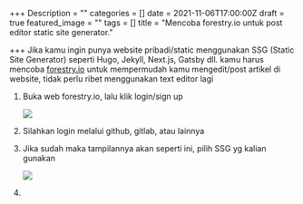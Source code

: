 +++
Description = ""
categories = []
date = 2021-11-06T17:00:00Z
draft = true
featured_image = ""
tags = []
title = "Mencoba forestry.io untuk post editor static site generator."

+++
Jika kamu ingin punya website pribadi/static menggunakan SSG (Static Site Generator) seperti Hugo, Jekyll, Next.js, Gatsby dll. kamu harus mencoba [forestry.io](forestry.io "forestry.io") untuk mempermudah kamu mengedit/post artikel di website, tidak perlu ribet menggunakan text editor lagi

1. Buka web forestry.io, lalu klik login/sign up

   ![](/uploads/screen-shot-2021-11-07-at-17-22-16.png)
2. Silahkan login melalui github, gitlab, atau lainnya
3. Jika sudah maka tampilannya akan seperti ini, pilih SSG yg kalian gunakan

   ![](/uploads/screen-shot-2021-11-07-at-17-27-12.png)
4. 
